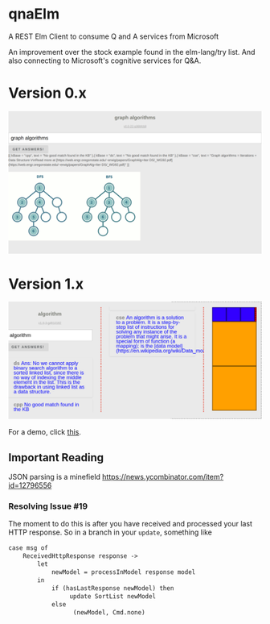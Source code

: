 # qnaElm
A REST Elm Client to consume Q and A services from Microsoft 

An improvement over the stock example found in the elm-lang/try list. 
And also connecting to Microsoft's cognitive services for Q&A. 

# Version 0.x
![version1](https://github.com/kgashok/qnaElm/blob/master/img/qnaService.png)

# Version 1.x
![version2](https://github.com/kgashok/qnaElm/blob/master/img/version2.png)

For a demo, click [this](https://preview.c9users.io/kgashok/qnamicro/index.html?_c9_id=livepreview1&_c9_host=https://ide.c9.io).

## Important Reading 

JSON parsing is a minefield https://news.ycombinator.com/item?id=12796556


### Resolving Issue #19 

The moment to do this is after you have received and 
processed your last HTTP response. So in a branch in your `update`, 
something like

```
case msg of
    ReceivedHttpResponse response ->
        let
            newModel = processInModel response model
        in
            if (hasLastResponse newModel) then
                 update SortList newModel
            else
                  (newModel, Cmd.none)
```
